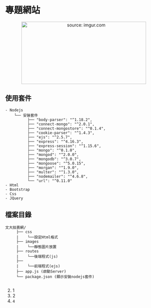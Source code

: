 # 專題網站
<p align="center">
  <a href="http://pccuac.hopto.org:3000/">
    <img src="https://i.imgur.com/DwH6uA0.png"  width="400" height="200" title="source: imgur.com" />
  </a> 
</p>

## 使用套件
```- MongoDB
- Nodejs    
    └── 安裝套件
          ├── "body-parser": "^1.18.2",
          ├── "connect-mongo": "^2.0.1",
          ├── "connect-mongostore": "^0.1.4",
          ├── "cookie-parser": "^1.4.3",
          ├── "ejs": "^2.5.7",
          ├── "express": "^4.16.3",
          ├── "express-session": "^1.15.6",
          ├── "mongo": "^0.1.0",
          ├── "mongod": "^2.0.0",
          ├── "mongodb": "^3.0.7",
          ├── "mongoose": "^5.0.15",
          ├── "morgan": "^1.9.0",
          ├── "multer": "^1.3.0",
          ├── "nodemailer": "^4.6.8",
          └── "url": "^0.11.0"
- Html
- Bootstrap
- Css
- JQuery
```
## 檔案目錄
```
文大拍賣網/
     ├── css
     |    └──設定Html格式     
     ├── images
     |    └──靜態圖片放置 
     ├── routes
     |    └──後端程式(js)
     ├──
     |    └──前端程式(ejs) 
     ├── app.js (啟動Server)
     └── package.json (顯示安裝nodejs套件)
          
```






2. 1
2. 2
2. ```4```

